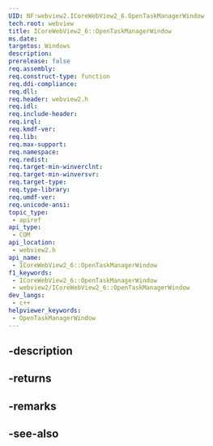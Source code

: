 ```yaml
---
UID: NF:webview2.ICoreWebView2_6.OpenTaskManagerWindow
tech.root: webview
title: ICoreWebView2_6::OpenTaskManagerWindow
ms.date: 
targetos: Windows
description: 
prerelease: false
req.assembly: 
req.construct-type: function
req.ddi-compliance: 
req.dll: 
req.header: webview2.h
req.idl: 
req.include-header: 
req.irql: 
req.kmdf-ver: 
req.lib: 
req.max-support: 
req.namespace: 
req.redist: 
req.target-min-winverclnt: 
req.target-min-winversvr: 
req.target-type: 
req.type-library: 
req.umdf-ver: 
req.unicode-ansi: 
topic_type:
 - apiref
api_type:
 - COM
api_location:
 - webview2.h
api_name:
 - ICoreWebView2_6::OpenTaskManagerWindow
f1_keywords:
 - ICoreWebView2_6::OpenTaskManagerWindow
 - webview2/ICoreWebView2_6::OpenTaskManagerWindow
dev_langs:
 - c++
helpviewer_keywords:
 - OpenTaskManagerWindow
---
```


## -description

## -returns

## -remarks

## -see-also

